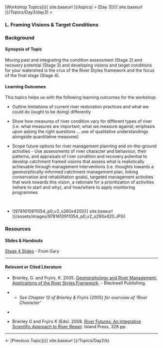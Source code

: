 [Workshop Topics]({{ site.baseurl }}/topics)‎ > ‎[Day 3]({{ site.baseurl }}/Topics/Day3/day3)‎ > ‎

### L. Framing Visions & Target Conditions



### Background

#### Synopsis of Topic

Moving past and integrating the  condition assessment (Stage 2) and recovery potential (Stage 3) and developing  visions and target conditions for your watershed is the crux of the River Styles framework and the focus of the final stage (Stage 4). 



#### Learning Outcomes

This topics helps us with the following learning outcomes for the workshop:

- Outline limitations of current river restoration practices and what we could do (ought to be doing) differently

- Show how measures of river condition vary for different types of river (i.e. what measures are important; what we measure against; emphasis upon asking the right questions … use of qualitative understandings alongside quantitative measures)

-  Scope future options for river management planning and on-the-ground activities - Use assessments of river character and behaviour, their patterns, and appraisals of river condition and recovery potential to develop catchment framed visions that assess what is realistically achievable through management interventions (i.e. thoughts towards a geomorphically-informed catchment management plan, linking conservation and rehabilitation goals), targeted management activities that work towards this vision, a rationale for a prioritization of activities (where to start and why), and how/where to apply monitoring programmes

  ​

- ![9781610911054_p0_v2_s260x420]({{ site.baseurl }}/assets/images/9781610911054_p0_v2_s260x420.JPG)



### Resources

#### Slides & Handouts

 [Stage 4 Slides](http://etal.usu.edu/Workshops/RiverStyles/2013/RS%206%20Stage%204.pdf) - From Gary

------

#### Relevant or Cited Literature

- Brierley, G. and Fryirs, K. 2005. [Geomorphology and River Management: Applications of the River Styles Framework](http://www.wiley.com/WileyCDA/WileyTitle/productCd-1405115165.html). - Blackwell Publishing.

- - *See Chapter 12 of Brierley & Fryirs (2005) for overview of 'River Character'*

- ​

- Brierley G and Fryirs K (Eds). 2008. [River Futures: An Integrative Scientific Approach to River Repair](http://islandpress.org/ip/books/book/islandpress/R/bo7019287.html). Island Press, 328 pp.

------

← [Previous Topic]({{ site.baseurl }}/Topics/Day2/k)   